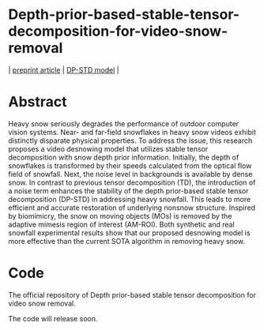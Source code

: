 # Depth-prior-based-stable-tensor-decomposition-for-video-snow-removal 

| [preprint article](https://papers.ssrn.com/sol3/papers.cfm?abstract_id=4515234) |  [DP-STD model](https://papers.ssrn.com/sol3/papers.cfm?abstract_id=4515234) |

# Abstract
Heavy snow seriously degrades the performance of outdoor computer vision systems. Near- and far-field snowflakes in heavy snow videos exhibit distinctly disparate physical properties. To address the issue, this research proposes a video desnowing model that utilizes stable tensor decomposition with snow depth prior information. Initially, the depth of snowflakes is transformed by their speeds calculated from the optical flow field of snowfall. Next, the noise level in backgrounds is available by dense snow. In contrast to previous tensor decomposition (TD), the introduction of a noise term enhances the stability of the depth prior-based stable tensor decomposition (DP-STD) in addressing heavy snowfall. This leads to more efficient and accurate restoration of underlying nonsnow structure. Inspired by biomimicry, the snow on moving objects (MOs) is removed by the adaptive mimesis region of interest (AM-ROI). Both synthetic and real snowfall experimental results show that our proposed desnowing model is more effective than the current SOTA algorithm in removing heavy snow.

# Code
The official repository of Depth prior-based stable tensor decomposition for video snow removal.

The code will release soon.
